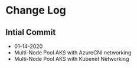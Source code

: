 # Change Log

## Intial Commit

- 01-14-2020
- Multi-Node Pool AKS with AzureCNI networking
- Multi-Node Pool AKS with Kubenet Networking
